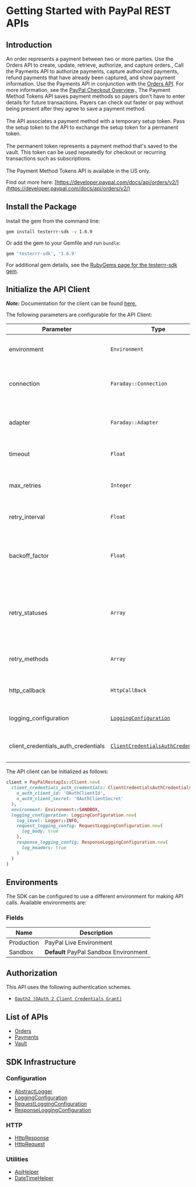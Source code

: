 
# Getting Started with PayPal REST APIs

## Introduction

An order represents a payment between two or more parties. Use the Orders API to create, update, retrieve, authorize, and capture orders., Call the Payments API to authorize payments, capture authorized payments, refund payments that have already been captured, and show payment information. Use the Payments API in conjunction with the <a href="/docs/api/orders/v2/">Orders API</a>. For more information, see the <a href="/docs/checkout/">PayPal Checkout Overview</a>., The Payment Method Tokens API saves payment methods so payers don't have to enter details for future transactions. Payers can check out faster or pay without being present after they agree to save a payment method.<br><br>The API associates a payment method with a temporary setup token. Pass the setup token to the API to exchange the setup token for a permanent token.<br><br>The permanent token represents a payment method that's saved to the vault. This token can be used repeatedly for checkout or recurring transactions such as subscriptions.<br><br>The Payment Method Tokens API is available in the US only.

Find out more here: [https://developer.paypal.com/docs/api/orders/v2/](https://developer.paypal.com/docs/api/orders/v2/)

## Install the Package

Install the gem from the command line:

```bash
gem install testerrr-sdk -v 1.6.9
```

Or add the gem to your Gemfile and run `bundle`:

```ruby
gem 'testerrr-sdk', '1.6.9'
```

For additional gem details, see the [RubyGems page for the testerrr-sdk gem](https://rubygems.org/gems/testerrr-sdk/versions/1.6.9).

## Initialize the API Client

**_Note:_** Documentation for the client can be found [here.](https://www.github.com/tahaali2000/testerrr-ruby-sdk/tree/1.6.9/doc/client.md)

The following parameters are configurable for the API Client:

| Parameter | Type | Description |
|  --- | --- | --- |
| environment | `Environment` | The API environment. <br> **Default: `Environment.SANDBOX`** |
| connection | `Faraday::Connection` | The Faraday connection object passed by the SDK user for making requests |
| adapter | `Faraday::Adapter` | The Faraday adapter object passed by the SDK user for performing http requests |
| timeout | `Float` | The value to use for connection timeout. <br> **Default: 60** |
| max_retries | `Integer` | The number of times to retry an endpoint call if it fails. <br> **Default: 0** |
| retry_interval | `Float` | Pause in seconds between retries. <br> **Default: 1** |
| backoff_factor | `Float` | The amount to multiply each successive retry's interval amount by in order to provide backoff. <br> **Default: 2** |
| retry_statuses | `Array` | A list of HTTP statuses to retry. <br> **Default: [408, 413, 429, 500, 502, 503, 504, 521, 522, 524, 408, 413, 429, 500, 502, 503, 504, 521, 522, 524]** |
| retry_methods | `Array` | A list of HTTP methods to retry. <br> **Default: %i[get put get put]** |
| http_callback | `HttpCallBack` | The Http CallBack allows defining callables for pre and post API calls. |
| logging_configuration | [`LoggingConfiguration`](https://www.github.com/tahaali2000/testerrr-ruby-sdk/tree/1.6.9/doc/logging-configuration.md) | The SDK logging configuration for API calls |
| client_credentials_auth_credentials | [`ClientCredentialsAuthCredentials`](https://www.github.com/tahaali2000/testerrr-ruby-sdk/tree/1.6.9/doc/auth/oauth-2-client-credentials-grant.md) | The credential object for OAuth 2 Client Credentials Grant |

The API client can be initialized as follows:

```ruby
client = PayPalRestapIs::Client.new(
  client_credentials_auth_credentials: ClientCredentialsAuthCredentials.new(
    o_auth_client_id: 'OAuthClientId',
    o_auth_client_secret: 'OAuthClientSecret'
  ),
  environment: Environment::SANDBOX,
  logging_configuration: LoggingConfiguration.new(
    log_level: Logger::INFO,
    request_logging_config: RequestLoggingConfiguration.new(
      log_body: true
    ),
    response_logging_config: ResponseLoggingConfiguration.new(
      log_headers: true
    )
  )
)
```

## Environments

The SDK can be configured to use a different environment for making API calls. Available environments are:

### Fields

| Name | Description |
|  --- | --- |
| Production | PayPal Live Environment |
| Sandbox | **Default** PayPal Sandbox Environment |

## Authorization

This API uses the following authentication schemes.

* [`Oauth2 (OAuth 2 Client Credentials Grant)`](https://www.github.com/tahaali2000/testerrr-ruby-sdk/tree/1.6.9/doc/auth/oauth-2-client-credentials-grant.md)

## List of APIs

* [Orders](https://www.github.com/tahaali2000/testerrr-ruby-sdk/tree/1.6.9/doc/controllers/orders.md)
* [Payments](https://www.github.com/tahaali2000/testerrr-ruby-sdk/tree/1.6.9/doc/controllers/payments.md)
* [Vault](https://www.github.com/tahaali2000/testerrr-ruby-sdk/tree/1.6.9/doc/controllers/vault.md)

## SDK Infrastructure

### Configuration

* [AbstractLogger](https://www.github.com/tahaali2000/testerrr-ruby-sdk/tree/1.6.9/doc/abstract-logger.md)
* [LoggingConfiguration](https://www.github.com/tahaali2000/testerrr-ruby-sdk/tree/1.6.9/doc/logging-configuration.md)
* [RequestLoggingConfiguration](https://www.github.com/tahaali2000/testerrr-ruby-sdk/tree/1.6.9/doc/request-logging-configuration.md)
* [ResponseLoggingConfiguration](https://www.github.com/tahaali2000/testerrr-ruby-sdk/tree/1.6.9/doc/response-logging-configuration.md)

### HTTP

* [HttpResponse](https://www.github.com/tahaali2000/testerrr-ruby-sdk/tree/1.6.9/doc/http-response.md)
* [HttpRequest](https://www.github.com/tahaali2000/testerrr-ruby-sdk/tree/1.6.9/doc/http-request.md)

### Utilities

* [ApiHelper](https://www.github.com/tahaali2000/testerrr-ruby-sdk/tree/1.6.9/doc/api-helper.md)
* [DateTimeHelper](https://www.github.com/tahaali2000/testerrr-ruby-sdk/tree/1.6.9/doc/date-time-helper.md)

